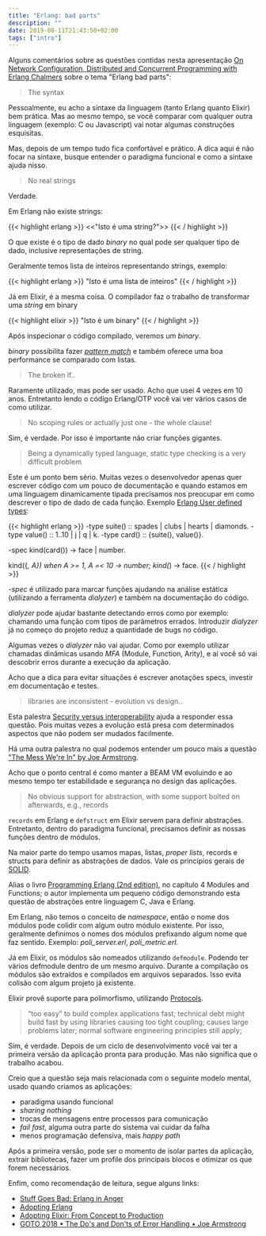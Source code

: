 ```yaml
---
title: "Erlang: bad parts"
description: ""
date: 2019-08-11T21:43:50+02:00
tags: ["intro"]
---
```


Alguns comentários sobre as questões contidas nesta apresentação [On Network Configuration, Distributed and Concurrent Programming with Erlang Chalmers](http://www.cse.chalmers.se/edu/year/2015/course/TDA383_LP3/assets/gl/Cons_2016-02-15.pdf) sobre o tema "Erlang bad parts":


> The syntax

Pessoalmente, eu acho a sintaxe da linguagem (tanto Erlang quanto Elixir) bem prática. Mas ao mesmo tempo, se você comparar com qualquer outra linguagem (exemplo: C ou Javascript) vai notar algumas construções esquisitas.

Mas, depois de um tempo tudo fica confortável e prático. A dica aqui é não focar na sintaxe, busque entender o paradigma funcional e como a sintaxe ajuda nisso.

> No real strings

Verdade.

Em Erlang não existe strings:

{{< highlight erlang >}}
<<"Isto é uma string?">>
{{< / highlight >}}

O que existe é o tipo de dado _binary_ no qual pode ser qualquer tipo de dado, inclusive representações de string.

Geralmente temos lista de inteiros representando strings, exemplo:

{{< highlight erlang >}}
"Isto é uma lista de inteiros"
{{< / highlight >}}

Já em Elixir, é a mesma coisa. O compilador faz o trabalho de transformar uma _string_ em binary

{{< highlight elixir >}}
"Isto é um binary"
{{< / highlight >}}

Após inspecionar o código compilado, veremos um _binary_.

_binary_ possibilita fazer [_pattern match_](http://erlang.org/doc/programming_examples/bit_syntax.html) e também oferece uma boa performance se comparado com listas.

> The broken if..

Raramente utilizado, mas pode ser usado. Acho que usei 4 vezes em 10 anos. Entretanto lendo o código Erlang/OTP você vai ver vários casos de como utilizar.

> No scoping rules or actually just one - the whole clause! 

Sim, é verdade. Por isso é importante não criar funções gigantes.

> Being a dynamically typed language, static type checking is a very difficult problem

Este é um ponto bem sério. Muitas vezes o desenvolvedor apenas quer escrever código com um pouco de documentação e quando estamos em uma linguagem dinamicamente tipada precisamos nos preocupar em como descrever o tipo de dado de cada função. Exemplo [Erlang User defined types](https://medium.com/@gwelr/erlang-user-defined-types-8c4f0e041bcd):

{{< highlight erlang >}}
-type suite() :: spades | clubs | hearts | diamonds.
-type value() :: 1..10 | j | q | k.
-type card() :: {suite(), value()}.

-spec kind(card()) -> face | number.

kind({_, A}) when A >= 1, A =< 10 -> number;
kind(_) -> face.
{{< / highlight >}}

_-spec_ é utilizado para marcar funções ajudando na análise estática (utilizando a ferramenta 
_dialyzer_) e também na documentação do código.

_dialyzer_ pode ajudar bastante detectando erros como por exemplo: chamando uma função com tipos de parâmetros errados. Introduzir _dialyzer_ já no começo do projeto reduz a quantidade de bugs no código.

Algumas vezes o _dialyzer_ não vai ajudar. Como por exemplo utilizar chamadas dinâmicas usando _MFA_ (Module, Function, Arity), e aí você só vai descobrir erros durante a execução da aplicação.

Acho que a dica para evitar situações é escrever anotações specs, investir em documentação e testes.

> libraries are inconsistent - evolution vs design.. 

Esta palestra [Security versus interoperability](https://codesync.global/media/security-versus-interoperability/) ajuda a responder essa questão. Pois muitas vezes a evolução está presa com determinados aspectos que não podem ser mudados facilmente.

Há uma outra palestra no qual podemos entender um pouco mais a questão ["The Mess We're In" by Joe Armstrong](https://www.youtube.com/watch?v=lKXe3HUG2l4).

Acho que o ponto central é como manter a BEAM VM evoluindo e ao mesmo tempo ter estabilidade e segurança no design das aplicações.

> No obvious support for abstraction, with some support bolted on afterwards, e.g., records 

`records` em Erlang e `defstruct` em Elixir servem para definir abstrações. Entretanto, dentro do paradigma funcional, precisamos definir as nossas funções dentro de módulos. 

Na maior parte do tempo usamos mapas, listas, _proper lists_, records e structs para definir as abstrações de dados. Vale os princípios gerais de [SOLID](https://en.wikipedia.org/wiki/SOLID).

Alias o livro [Programming Erlang (2nd edition)](https://pragprog.com/book/jaerlang2/programming-erlang), no capítulo 4 Modules and Functions; o autor implementa um pequeno código demonstrando esta questão de abstrações entre linguagem C, Java e Erlang.

Em Erlang, não temos o conceito de _namespace_, então o nome dos módulos pode colidir com algum outro módulo existente. Por isso, geralmente definimos o nomes dos módulos prefixando algum nome que faz sentido. Exemplo: _poli\_server.erl_, _poli\_metric.erl_.

Já em Elixir, os módulos são nomeados utilizando `defmodule`. Podendo ter vários defmodule dentro de um mesmo arquivo. Durante a compilação os módulos são extraídos e compilados em arquivos separados. Isso evita colisão com algum projeto já existente.

Elixir provê suporte para polimorfismo, utilizando [Protocols](https://elixir-lang.org/getting-started/protocols.html).

> “too easy” to build complex applications fast; 
> technical debt might build fast by using libraries causing too tight coupling;
> causes large problems later;
> normal software engineering principles still apply;

Sim, é verdade. Depois de um ciclo de desenvolvimento você vai ter a primeira versão da aplicação pronta para produção. Mas não significa que o trabalho acabou.

Creio que a questão seja mais relacionada com o seguinte modelo mental, usado quando criamos as aplicações:

* paradigma usando funcional
* _sharing nothing_ 
* trocas de mensagens entre processos para comunicação
* _fail fast_, alguma outra parte do sistema vai cuidar da falha
* menos programação defensiva, mais _happy path_

Após a primeira versão, pode ser o momento de isolar partes da aplicação, extrair bibliotecas, fazer um profile dos principais blocos e otimizar os que forem necessários.


Enfim, como recomendação de leitura, segue alguns links:

* [Stuff Goes Bad: Erlang in Anger](https://www.erlang-in-anger.com/)
* [Adopting Erlang](https://adoptingerlang.org/)
* [Adopting Elixir: From Concept to Production](https://pragprog.com/book/tvmelixir/adopting-elixir)
* [GOTO 2018 • The Do's and Don'ts of Error Handling • Joe Armstrong](https://www.youtube.com/watch?v=TTM_b7EJg5E)
